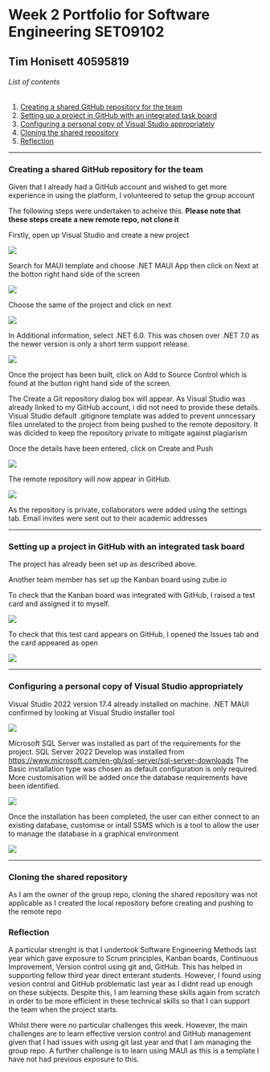 # Week 2 Portfolio for Software Engineering SET09102
## Tim Honisett 40595819

###### List of contents
1.  [Creating a shared GitHub repository for the team](#creating-a-shared-gitHub-repository-for-the-team)
2.  [Setting up a project in GitHub with an integrated task board](#setting-up-a-project-in-gitHub-with-an-integrated-task-board)
3.  [Configuring a personal copy of Visual Studio appropriately](#configuring-a-personal-copy-of-visual-studio-appropriately)
4.  [Cloning the shared repository](#cloning-the-shared-repository)
5.  [Reflection](#reflection)
-------------------------------------------------------------------------------------------------------------------------------------------

### Creating a shared GitHub repository for the team

Given that I already had a GitHub account and wished to get more experience in using the platform, I volunteered to setup the group account

The following steps were undertaken to acheive this. **Please note that these steps create a new remote repo, not clone it**

Firstly, open up Visual Studio and create a new project

![](images/VS_new_project.png "")

Search for MAUI template and choose .NET MAUI App then click on Next at the botton right hand side of the screen

![](images/VS_select_MAUI_template.png "")

Choose the same of the project and click on next

![](images/VS_name_project.png "")

In Additional information, select .NET 6.0. This was chosen over .NET 7.0 as the newer version is only a short term support release.

![](images/VS_choose_dotnet_version.png "")

Once the project has been built, click on Add to Source Control which is found at the button right hand side of the screen.  

The Create a Git repository dialog box will appear. As Visual Studio was already linked to my GitHub account, i did not need to provide these details.
Visual Studio default .gitignore template was added to prevent unncessary files unrelated to the project from being pushed to the remote depository.
It was dicided to keep the repository private to mitigate against plagiarism

Once the details have been entered, click on Create and Push

![](images/VS_create_git_repository.png "")

The remote repository will now appear in GitHub.

![](images/VS_first_commit_on_create.png "")

As the repository is private, collaborators were added using the settings tab.  Email invites were sent out to their academic addresses

----------------------------------------------------------------------------------------------------------------------------------------------------
### Setting up a project in GitHub with an integrated task board

The project has already been set up as described above.  

Another team member has set up the Kanban board using zube.io

To check that the Kanban board was integrated with GitHub, I raised a test card and assigned it to myself.

![](images/kanban_add_testcard.png "")

To check that this test card appears on GitHub, I opened the Issues tab and the card appeared as open

![](images/kanban_github.png "")

----------------------------------------------------------------------------------------------------------------------------------------------------
### Configuring a personal copy of Visual Studio appropriately

Visual Studio 2022 version 17.4 already installed on machine.  .NET MAUI confirmed by looking at Visual Studio installer tool

![](images/VS_confirm_MAUI_installed.png "")

Microsoft SQL Server was installed as part of the requirements for the project. SQL Server 2022 Develop was installed from https://www.microsoft.com/en-gb/sql-server/sql-server-downloads
The Basic installation type was chosen as default configuration is only required.  More customisation will be added once the database requirements have been identified.

![](images/SQL_Server_Select_Installation_Type.png "")

Once the installation has been completed, the user can either connect to an existing database, customise or intall SSMS which is a tool to allow the user to manage the database in a graphical environment

![](images/SQL_Server_Installation_Complete.png "")

----------------------------------------------------------------------------------------------------------------------------------------------------
### Cloning the shared repository

As I am the owner of the group repo, cloning the shared repository was not applicable as I created the local repository before creating and pushing to the remote repo

### Reflection

A particular strenght is that I undertook Software Engineering Methods last year which gave exposure to Scrum principles, Kanban boards, Continuous Improvement, Version control using git and, GitHub. This has helped in supporting fellow third year direct enterant students. However, I found using vesion control and GitHub problematic last year as I didnt read up enough on these subjects. Despite this, I am learning these skills again from scratch in order to be more efficient in these technical skills so that I can support the team when the project starts.

Whilst there were no particular challenges this week. However, the main challenges are to learn effective version control and GitHub management given that I had issues with using git last year and that I am managing the group repo. A further challenge is to learn using MAUI as this is a template I have not had previous exposure to this.

